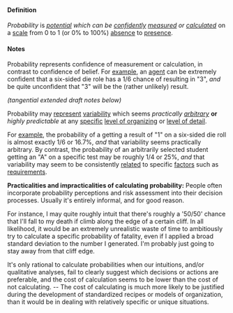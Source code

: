 #### Definition

*Probability* is *[potential](https://github.com/gcassel/Modular-Organizing-Terminology/blob/master/terms/potential.md) which can be  [confidently](https://github.com/gcassel/Modular-Organization-Terminology/blob/master/terms/confidence.md) [measured](https://github.com/gcassel/Modular-Organizing-Terminology/blob/master/terms/measure.md) or [calculated](https://github.com/gcassel/Modular-Organization-Terminology/blob/master/terms/calculate.md)* on a [scale](https://github.com/gcassel/Modular-Organization-Terminology/blob/master/terms/scale.md) from 0 to 1 (or 0% to 100%) [absence](https://github.com/gcassel/Modular-Organization-Terminology/blob/master/terms/absence.md) to [presence](https://github.com/gcassel/Modular-Organization-Terminology/blob/master/terms/presence.md). 

#### Notes

Probability represents confidence of measurement or calculation, in contrast to confidence of belief.  For [example](https://github.com/gcassel/Modular-Organization-Terminology/blob/master/terms/example.md), an [agent](https://github.com/gcassel/Modular-Organization-Terminology/blob/master/terms/agent.md) can be extremely confident that a six-sided die role has a 1/6 chance of resulting in "3", *and* be quite unconfident that "3" will be the (rather unlikely) result.

*(tangential extended draft notes below)* 

Probability may [represent](https://github.com/gcassel/Modular-Organization-Terminology/blob/master/terms/represent.md) [variability](https://github.com/gcassel/Modular-Organization-Terminology/blob/master/terms/variable.md) which seems *practically [arbitrary](https://github.com/gcassel/Modular-Organization-Terminology/blob/master/terms/arbitrary.md)* **or** *highly predictable* at any [specific](https://github.com/gcassel/Modular-Organization-Terminology/blob/master/terms/specific.md) [level of organizing](https://github.com/gcassel/Modular-Organization-Terminology/blob/master/compound-terms/level-of-organizing.md) or [level of detail](https://github.com/gcassel/Modular-Organization-Terminology/blob/master/compound-terms/level-of-detail.md). 

For [example](https://github.com/gcassel/Modular-Organization-Terminology/blob/master/terms/example.md), the probability of a getting a result of "1" on a six-sided die roll is almost exactly 1/6 or 16.7%, *and* that variability seems practically arbitrary. By contrast, the probability of an arbitrarily selected student getting an "A" on a specific test may be roughly 1/4 or 25%, *and* that variability may seem to be consistently [related](https://github.com/gcassel/Modular-Organization-Terminology/blob/master/terms/relate.md) to specific [factors](https://github.com/gcassel/Modular-Organization-Terminology/blob/master/terms/factor.md) such as [requirements](https://github.com/gcassel/Modular-Organization-Terminology/blob/master/terms/require.md).

**Practicalities and impracticalities of calculating probability:**  People often incorporate probability perceptions and risk assessment into their decision processes.  Usually it's entirely informal, and for good reason.

For instance, I may quite roughly intuit that there's roughly a '50/50' chance that I'll fall to my death if climb along the edge of a certain cliff. In all likelihood, it would be an extremely unrealistic waste of time to ambitiously try to calculate a specific probability of fatality, even if I applied a broad standard deviation to the number I generated. I'm probably just going to stay away from that cliff edge.

It's only rational to calculate probabilities when our intuitions, and/or qualitative analyses, fail to clearly suggest which decisions or actions are preferable, and the cost of calculation seems to be lower than the cost of not calculating. -- The cost of calculating is much more likely to be justified during the development of standardized recipes or models of organization, than it would be in dealing with relatively specific or unique situations.
